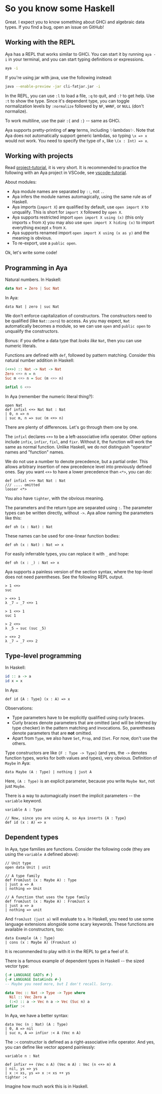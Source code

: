 # So you know some Haskell

Great. I expect you to know something about GHCi and algebraic data types.
If you find a bug, open an issue on GitHub!

## Working with the REPL

Aya has a REPL that works similar to GHCi. You can start it by running `aya -i` in your terminal,
and you can start typing definitions or expressions.

```bash
aya -i
```

If you're using jar with java, use the following instead:

```bash
java --enable-preview -jar cli-fatjar.jar -i
```

In the REPL, you can use `:l` to load a file, `:q` to quit, and `:?` to get help.
Use `:t` to show the type. Since it's dependent type, you can toggle normalization levels
by `:normalize` followed by `NF`, `WHNF`, or `NULL` (don't normalize).

To work multiline, use the pair `:{` and `:}` -- same as GHCi.

Aya supports pretty-printing of **any** terms, including ✨lambdas✨.
Note that Aya does not automatically support generic lambdas, so typing
`\x => x` would not work. You need to specify the type of `x`, like `\(x : Int) => x`.

## Working with projects

Read [project-tutorial](project-tutorial), it is very short.
It is recommended to practice the following with an Aya project in VSCode,
see [vscode-tutorial](vscode-tutorial).

About modules:

+ Aya module names are separated by `::`, not `.`.
+ Aya infers the module names automagically, using the same rule as of Haskell.
+ Aya imports (`import X`) are qualified by default, use `open import X` to unqualify.
  This is short for `import X` followed by `open X`.
+ Aya supports restricted import `open import X using (x)` (this only imports `x` from `X`) you may also use `open import X hiding (x)` to import everything except `x` from `X`.
+ Aya supports renamed import `open import X using (x as y)` and the meaning is obvious.
+ To re-export, use a `public open`.

Ok, let's write some code!

## Programming in Aya

Natural numbers. In Haskell:

```haskell
data Nat = Zero | Suc Nat
```

In Aya:

```
data Nat | zero | suc Nat
```

We don't enforce capitalization of constructors.
The constructors need to be qualified (like `Nat::zero`) to access.
As you may expect, `Nat` automatically becomes a module, so we can use `open` and `public open`
to unqualify the constructors.

Bonus: if you define a data type that _looks like_ `Nat`, then you can use numeric literals.

Functions are defined with `def`, followed by pattern matching.
Consider this natural number addition in Haskell:

```haskell
(<+>) :: Nat -> Nat -> Nat
Zero <+> n = n
Suc m <+> n = Suc (m <+> n)

infixl 6 <+>
```

In Aya (remember the numeric literal thing?):

```
open Nat
def infixl <+> Nat Nat : Nat
| 0, n => n
| suc m, n => suc (m <+> n)
```

There are plenty of differences. Let's go through them one by one.

The `infixl` declares `<+>` to be a left-associative infix operator.
Other options include `infix`, `infixr`, `fixl`, and `fixr`.
Without it, the function will work the same as normal function.
Unlike Haskell, we do not distinguish "operator" names and "function" names.

We do not use a number to denote precedence, but a partial order.
This allows arbitrary insertion of new precedence level into previously defined ones.
Say you want `<+>` to have a lower precedence than `<*>`, you can do:

```
def infixl <+> Nat Nat : Nat
/// .... omitted
looser <*>
```

You also have `tighter`, with the obvious meaning.

The parameters and the return type are separated using `:`. The parameter types can
be written directly, without `->`. Aya allow naming the parameters like this:

```
def oh (x : Nat) : Nat
```

These names can be used for one-linear function bodies:

```
def oh (x : Nat) : Nat => x
```

For easily inferrable types, you can replace it with `_` and hope:

```
def oh (x : _) : Nat => x
```

Aya supports a painless version of the section syntax, where the top-level does
not need parentheses. See the following REPL output.

```
> 1 <+>
suc

> <+> 1
λ _7 ⇒ _7 <+> 1

> 1 <+> 1
suc 1

> 2 <+>
λ _5 ⇒ suc (suc _5)

> <+> 2
λ _7 ⇒ _7 <+> 2
```

## Type-level programming

In Haskell:

```haskell
id :: a -> a
id x = x
```

In Aya:

```
def id {A : Type} (x : A) => x
```

Observations:

+ Type parameters have to be explicitly qualified using curly braces.
+ Curly braces denote parameters that are omitted (and will be inferred by type checker)
  in the pattern matching and invocations.
  So, parentheses denote parameters that are **not** omitted.
+ Apart from `Type`, we also have `Set`, `Prop`, and `ISet`. For now, don't use the others.

Type constructors are like `{F : Type -> Type}` (and yes, the `->` denotes function types,
works for both values and types), very obvious. Definition of `Maybe` in Aya:

```
data Maybe (A : Type) | nothing | just A
```

Here, `(A : Type)` is an explicit parameter, because you write `Maybe Nat`, not just `Maybe`.

There is a way to automagically insert the implicit parameters -- the `variable` keyword.

```
variable A : Type

// Now, since you are using A, so Aya inserts {A : Type}
def id (x : A) => x
```

## Dependent types

In Aya, type families are functions. Consider the following code
(they are using the `variable A` defined above):

```
// Unit type
open data Unit | unit

// A type family
def FromJust (x : Maybe A) : Type
| just a => A
| nothing => Unit

// A function that uses the type family
def fromJust (x : Maybe A) : FromJust x
| just a => a
| nothing => unit
```

And `fromJust (just a)` will evaluate to `a`.
In Haskell, you need to use some language extensions alongside some scary keywords.
These functions are available in constructors, too:

```
data Example (A : Type)
| cons (x : Maybe A) (FromJust x)
```

It is recommended to play with it in the REPL to get a feel of it.

There is a famous example of dependent types in Haskell -- the sized vector type:

```haskell
{-# LANGUAGE GADTs #-}
{-# LANGUAGE DataKinds #-}
-- Maybe you need more, but I don't recall. Sorry.

data Vec :: Nat -> Type -> Type where
  Nil :: Vec Zero a
  (:<) :: a -> Vec n a -> Vec (Suc n) a
infixr :<
```

In Aya, we have a better syntax:

```
data Vec (n : Nat) (A : Type)
| 0, A => nil
| suc n, A => infixr :< A (Vec n A)
```

The `:<` constructor is defined as a right-associative infix operator.
And yes, you can define like vector append painlessly:

```
variable n : Nat

def infixr ++ (Vec n A) (Vec m A) : Vec (n <+> m) A
| nil, ys => ys
| x :< xs, ys => x :< xs ++ ys
tighter :<
```

Imagine how much work this is in Haskell.

<!--
There is one more bonus: in Aya, you may modify the definition of `<+>` to be:

```
def overlap infixl <+> Nat Nat : Nat
| 0, n => n
| n, 0 => n
| suc m, n => suc (m <+> n)
```

Then we may add the following clause to `++`:

```
| xs, nil => xs
```
-->
